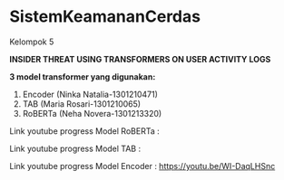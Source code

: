 # SistemKeamananCerdas
Kelompok 5

**INSIDER THREAT USING TRANSFORMERS ON USER ACTIVITY LOGS**

**3 model transformer yang digunakan:**
1. Encoder (Ninka Natalia-1301210471)
2. TAB (Maria Rosari-1301210065)
3. RoBERTa (Neha Novera-1301213320)

 
Link youtube progress Model RoBERTa : 

Link youtube progress Model TAB : 

Link youtube progress Model Encoder : https://youtu.be/WI-DaqLHSnc




